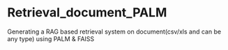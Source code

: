# Retrieval_document_PALM
Generating a RAG based retrieval system on document(csv/xls and can be any type)  using PALM &amp; FAISS
